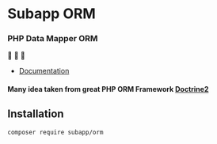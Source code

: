 # Subapp ORM

### PHP Data Mapper ORM 
🙈 🙉 🙊

- [Documentation](docs)

#### Many idea taken from great PHP ORM Framework [Doctrine2](https://github.com/doctrine/doctrine2) 

## Installation
`composer require subapp/orm`